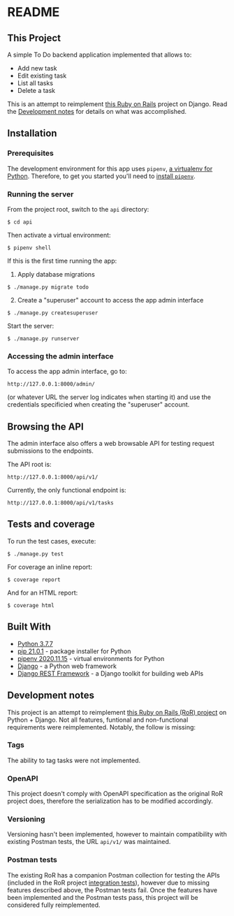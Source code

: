 # README
## This Project

A simple To Do backend application implemented that allows to:
- Add new task
- Edit existing task
- List all tasks
- Delete a task

This is an attempt to reimplement [this Ruby on Rails](https://github.com/pcarbajals/todo_api_app) project on Django. Read the [Development notes](#development-notes) for details on what was accomplished.

## Installation
### Prerequisites

The development environment for this app uses `pipenv`, [a virtualenv for Python](https://github.com/pypa/pipenv). Therefore, to get you started you'll need to [install `pipenv`](https://pypi.org/project/pipenv/). 


### Running the server

From the project root, switch to the `api` directory:
```
$ cd api
```

Then activate a virtual environment:

```
$ pipenv shell
```

If this is the first time running the app:

1. Apply database migrations

```
$ ./manage.py migrate todo
```

2.  Create a "superuser" account to access the app admin interface

```
$ ./manage.py createsuperuser
```

Start the server:
```
$ ./manage.py runserver
```

### Accessing the admin interface
To access the app admin interface, go to:
```
http://127.0.0.1:8000/admin/
```
(or whatever URL the server log indicates when starting it) and use the credentials specificied when creating the "superuser" account.


## Browsing the API
The admin interface also offers a web browsable API for testing request submissions to the endpoints.

The API root is:
```
http://127.0.0.1:8000/api/v1/
```

Currently, the only functional endpoint is:
```
http://127.0.0.1:8000/api/v1/tasks
```


## Tests and coverage

To run the test cases, execute:
```
$ ./manage.py test
```

For coverage an inline report: 
```
$ coverage report
```

And for an HTML report:
```
$ coverage html
```


## Built With

* [Python 3.7.7](https://www.python.org/)
* [pip 21.0.1](https://pip.pypa.io/en/stable/)  - package installer for Python
* [pipenv 2020.11.15](https://pypi.org/project/pipenv/) - virtual environments for Python
* [Django](https://www.djangoproject.com/) - a Python web framework
* [Django REST Framework](https://www.django-rest-framework.org/) - a Django toolkit for building web APIs


## Development notes
This project is an attempt to reimplement [this Ruby on Rails (RoR) project](https://github.com/pcarbajals/todo_api_app) on Python + Django. Not all features, funtional and non-functional requirements were reimplemented. Notably, the follow is missing:

### Tags
The ability to tag tasks were not implemented.

### OpenAPI
This project doesn't comply with OpenAPI specification as the original RoR project does, therefore the serialization has to be modified accordingly.

### Versioning
Versioning hasn't been implemented, however to maintain compatibility with existing Postman tests, the URL `api/v1/` was maintained. 

### Postman tests
The existing RoR has a companion Postman collection for testing the APIs (included in the RoR project [integration tests](https://github.com/pcarbajals/todo_api_app/tree/master/spec/fixtures/files/v1)), however due to missing features described above, the Postman tests fail. Once the features have been implemented and the Postman tests pass, this project will be considered fully reimplemented.


